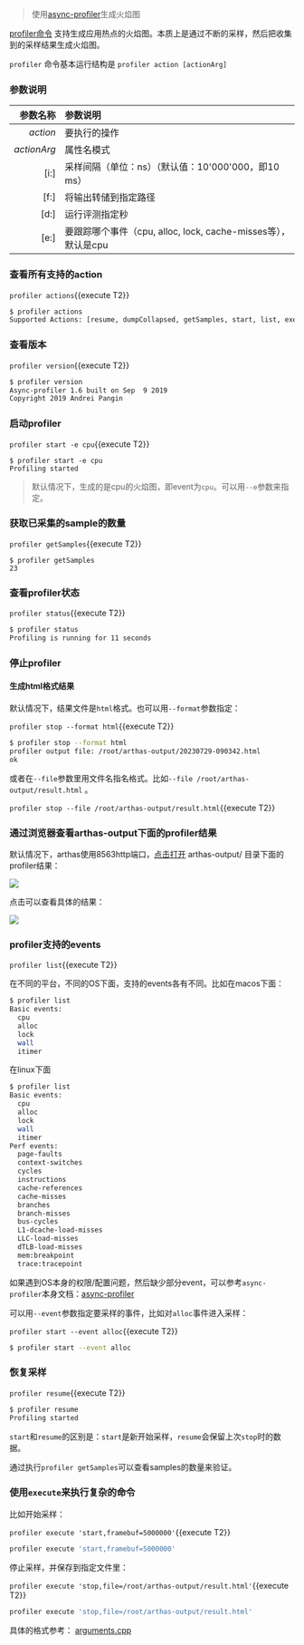 > 使用[async-profiler](https://github.com/jvm-profiling-tools/async-profiler)生成火焰图

[profiler命令](https://arthas.aliyun.com/doc/profiler.html) 支持生成应用热点的火焰图。本质上是通过不断的采样，然后把收集到的采样结果生成火焰图。

`profiler` 命令基本运行结构是 `profiler action [actionArg]`

### 参数说明

|参数名称|参数说明|
|---:|:---|
|*action*|要执行的操作|
|*actionArg*|属性名模式|
|[i:]|采样间隔（单位：ns）（默认值：10'000'000，即10 ms）|
|[f:]|将输出转储到指定路径|
|[d:]|运行评测指定秒|
|[e:]|要跟踪哪个事件（cpu, alloc, lock, cache-misses等），默认是cpu|

### 查看所有支持的action

`profiler actions`{{execute T2}}

```bash
$ profiler actions
Supported Actions: [resume, dumpCollapsed, getSamples, start, list, execute, version, stop, load, dumpFlat, actions, dumpTraces, status]
```

### 查看版本

`profiler version`{{execute T2}}

```bash
$ profiler version
Async-profiler 1.6 built on Sep  9 2019
Copyright 2019 Andrei Pangin
```

### 启动profiler

`profiler start -e cpu`{{execute T2}}

```
$ profiler start -e cpu
Profiling started
```

> 默认情况下，生成的是cpu的火焰图，即event为`cpu`。可以用`--e`参数来指定。



### 获取已采集的sample的数量

`profiler getSamples`{{execute T2}}

```
$ profiler getSamples
23
```

### 查看profiler状态

`profiler status`{{execute T2}}

```bash
$ profiler status
Profiling is running for 11 seconds
```


### 停止profiler

#### 生成html格式结果

默认情况下，结果文件是`html`格式。也可以用`--format`参数指定：

`profiler stop --format html`{{execute T2}}

```bash
$ profiler stop --format html
profiler output file: /root/arthas-output/20230729-090342.html
ok
```

或者在`--file`参数里用文件名指名格式。比如`--file /root/arthas-output/result.html` 。

`profiler stop --file /root/arthas-output/result.html`{{execute T2}}

### 通过浏览器查看arthas-output下面的profiler结果

默认情况下，arthas使用8563http端口，[点击打开]({{TRAFFIC_HOST1_8563}}/arthas-output/) arthas-output/ 目录下面的profiler结果：

![](https://arthas.aliyun.com/doc/_images/arthas-output.jpg)

点击可以查看具体的结果：

![](https://arthas.aliyun.com/doc/_images/arthas-output-svg.jpg)



### profiler支持的events

`profiler list`{{execute T2}}

在不同的平台，不同的OS下面，支持的events各有不同。比如在macos下面：

```bash
$ profiler list
Basic events:
  cpu
  alloc
  lock
  wall
  itimer
```

在linux下面

```bash
$ profiler list
Basic events:
  cpu
  alloc
  lock
  wall
  itimer
Perf events:
  page-faults
  context-switches
  cycles
  instructions
  cache-references
  cache-misses
  branches
  branch-misses
  bus-cycles
  L1-dcache-load-misses
  LLC-load-misses
  dTLB-load-misses
  mem:breakpoint
  trace:tracepoint
```

如果遇到OS本身的权限/配置问题，然后缺少部分event，可以参考`async-profiler`本身文档：[async-profiler](https://github.com/jvm-profiling-tools/async-profiler)

可以用`--event`参数指定要采样的事件，比如对`alloc`事件进入采样：

`profiler start --event alloc`{{execute T2}}

```bash
$ profiler start --event alloc
```


### 恢复采样

`profiler resume`{{execute T2}}

```bash
$ profiler resume
Profiling started
```

`start`和`resume`的区别是：`start`是新开始采样，`resume`会保留上次`stop`时的数据。

通过执行`profiler getSamples`可以查看samples的数量来验证。


### 使用`execute`来执行复杂的命令

比如开始采样：

`profiler execute 'start,framebuf=5000000'`{{execute T2}}

```bash
profiler execute 'start,framebuf=5000000'
```

停止采样，并保存到指定文件里：

`profiler execute 'stop,file=/root/arthas-output/result.html'`{{execute T2}}

```bash
profiler execute 'stop,file=/root/arthas-output/result.html'
```

具体的格式参考： [arguments.cpp](https://github.com/jvm-profiling-tools/async-profiler/blob/v2.5/src/arguments.cpp#L50)
